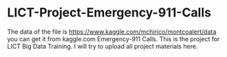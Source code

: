 # LICT-Project-Emergency-911-Calls
The data of the file is https://www.kaggle.com/mchirico/montcoalert/data you can get it from kaggle.com
Emergency-911 Calls. This is the project for LICT Big Data Training. I will try to upload all project materials here. 
